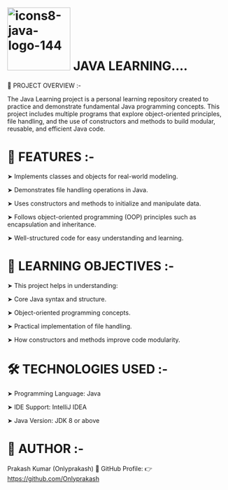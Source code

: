 #  <img width="144" height="144" alt="icons8-java-logo-144" src="https://github.com/user-attachments/assets/24073abe-11b6-412d-938a-a32f61e81b51" /> JAVA LEARNING....

📘 PROJECT OVERVIEW :-

The Java Learning project is a personal learning repository created to practice and demonstrate fundamental Java programming concepts.
This project includes multiple programs that explore object-oriented principles, file handling, and the use of constructors and methods to build modular, reusable, and efficient Java code.

# 🚀 FEATURES :-

➤ Implements classes and objects for real-world modeling.

➤ Demonstrates file handling operations in Java.

➤ Uses constructors and methods to initialize and manipulate data.

➤ Follows object-oriented programming (OOP) principles such as encapsulation and inheritance.

➤ Well-structured code for easy understanding and learning.

# 🧠 LEARNING OBJECTIVES :-

➤ This project helps in understanding:

➤ Core Java syntax and structure.

➤ Object-oriented programming concepts.

➤ Practical implementation of file handling.

➤ How constructors and methods improve code modularity.

# 🛠️ TECHNOLOGIES USED :-

➤ Programming Language: Java

➤ IDE Support: IntelliJ IDEA

➤ Java Version: JDK 8 or above

# 👤 AUTHOR :-

Prakash Kumar (Onlyprakash)
📎 GitHub Profile:
👉 https://github.com/Onlyprakash

